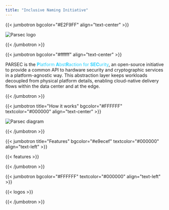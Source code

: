 ```yaml
---
title: "Inclusive Naming Initiative"
---
```


{{< jumbotron bgcolor="#E2F9FF" align="text-center" >}}

  <img src="/img/logos/parsec-stacked-color.svg" title="Parsec logo" class="main main-logo"/>

{{< /jumbotron >}}

{{< jumbotron bgcolor="#ffffff" align="text-center" >}}

  <span class="subtitle">PARSEC is the <span style="color: #26D1FF" title="Stylized explanation of the name PARSEC: the Platform Abstraction for Security" ><strong>P</strong>latform <strong>A</strong>bst<strong>R</strong>action for <strong>SEC</strong>urity</span>, an open-source initiative to provide a common API to hardware security and cryptographic services in a platform-agnostic way. This abstraction layer keeps workloads decoupled from physical platform details, enabling cloud-native delivery flows within the data center and at the edge.</span>

{{< /jumbotron >}}

{{< jumbotron title="How it works" bgcolor="#FFFFFF" textcolor="#000000" align="text-center" >}}

  <img src="/img/home/diagram.svg" title="Parsec diagram" class="main-diagram mt-5"/>

{{< /jumbotron >}}

{{< jumbotron title="Features" bgcolor="#e9ecef" textcolor="#000000" align="text-left" >}}

{{< features >}}

{{< /jumbotron >}}


{{< jumbotron bgcolor="#FFFFFF" textcolor="#000000" align="text-left" >}}

{{< logos >}}

{{< /jumbotron >}}
